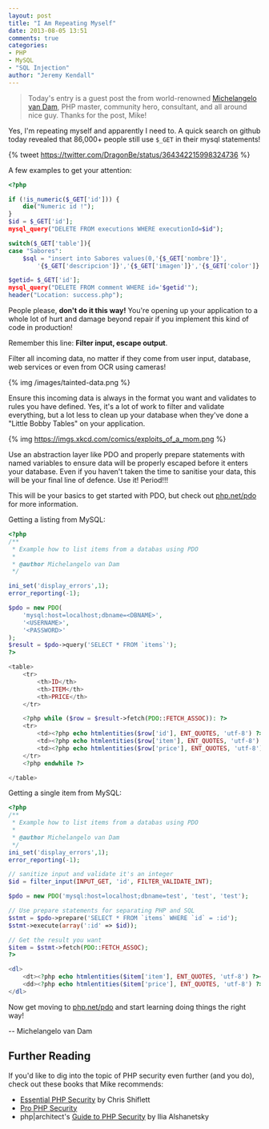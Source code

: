 ```yaml
---
layout: post
title: "I Am Repeating Myself"
date: 2013-08-05 13:51
comments: true
categories: 
- PHP
- MySQL
- "SQL Injection"
author: "Jeremy Kendall"
---
```


> Today's entry is a guest post the from world-renowned [Michelangelo van Dam](https://twitter.com/DragonBe), PHP master, community hero, consultant, and all around nice guy.  Thanks for the post, Mike!

Yes, I'm repeating myself and apparently I need to. A quick search on github today revealed that 86,000+ people still use `$_GET` in their mysql statements!

{% tweet https://twitter.com/DragonBe/status/364342215998324736 %}

A few examples to get your attention:

```php
<?php

if (!is_numeric($_GET['id'])) {
    die("Numeric id !");
}
$id = $_GET['id'];
mysql_query("DELETE FROM executions WHERE executionId=$id");

switch($_GET['table']){
case "Sabores":
    $sql = "insert into Sabores values(0,'{$_GET['nombre']}',
        '{$_GET['descripcion']}','{$_GET['imagen']}','{$_GET['color']}')";

$getid= $_GET['id'];
mysql_query("DELETE FROM comment WHERE id='$getid'");
header("Location: success.php");
```

People please, **don't do it this way!** You're opening up your application to a whole lot of hurt and damage beyond repair if you implement this kind of code in production!

Remember this line: **Filter input, escape output**.

Filter all incoming data, no matter if they come from user input, database, web services or even from OCR using cameras!

{% img /images/tainted-data.png %}

Ensure this incoming data is always in the format you want and validates to rules you have defined. Yes, it's a lot of work to filter and validate everything, but a lot less to clean up your database when they've done a "Little Bobby Tables" on your application.

{% img https://imgs.xkcd.com/comics/exploits_of_a_mom.png %}

Use an abstraction layer like PDO and properly prepare statements with named variables to ensure data will be properly escaped before it enters your database. Even if you haven't taken the time to sanitise your data, this will be your final line of defence. Use it! Period!!!

This will be your basics to get started with PDO, but check out [php.net/pdo](php.net/pdo) for more information.

Getting a listing from MySQL:

```php
<?php
/**
 * Example how to list items from a databas using PDO
 *
 * @author Michelangelo van Dam
 */

ini_set('display_errors',1);
error_reporting(-1);

$pdo = new PDO(
    'mysql:host=localhost;dbname=<DBNAME>',
    '<USERNAME>',
    '<PASSWORD>'
);
$result = $pdo->query('SELECT * FROM `items`');
?>

<table>
    <tr>
        <th>ID</th>
        <th>ITEM</th>
        <th>PRICE</th>
    </tr>

    <?php while ($row = $result->fetch(PDO::FETCH_ASSOC)): ?>
    <tr>
        <td><?php echo htmlentities($row['id'], ENT_QUOTES, 'utf-8') ?></td>
        <td><?php echo htmlentities($row['item'], ENT_QUOTES, 'utf-8') ?></td>
        <td><?php echo htmlentities($row['price'], ENT_QUOTES, 'utf-8') ?></td>
    </tr>
    <?php endwhile ?>

</table>
```

Getting a single item from MySQL:

```php
<?php
/**
 * Example how to list items from a databas using PDO
 *
 * @author Michelangelo van Dam
 */
ini_set('display_errors',1);
error_reporting(-1);

// sanitize input and validate it's an integer
$id = filter_input(INPUT_GET, 'id', FILTER_VALIDATE_INT);

$pdo = new PDO('mysql:host=localhost;dbname=test', 'test', 'test');

// Use prepare statements for separating PHP and SQL
$stmt = $pdo->prepare('SELECT * FROM `items` WHERE `id` = :id');
$stmt->execute(array(':id' => $id));

// Get the result you want
$item = $stmt->fetch(PDO::FETCH_ASSOC);
?>

<dl>
    <dt><?php echo htmlentities($item['item'], ENT_QUOTES, 'utf-8') ?></dt>
    <dd><?php echo htmlentities($item['price'], ENT_QUOTES, 'utf-8') ?></dd>
</dl>
```

Now get moving to [php.net/pdo](php.net/pdo) and start learning doing things the right way!

-- Michelangelo van Dam

## Further Reading

If you'd like to dig into the topic of PHP security even further (and you do), check out these books that Mike recommends:

* [Essential PHP Security](http://amzn.com/059600656X) by Chris Shiflett
* [Pro PHP Security](http://amzn.com/1430233184)
* php|architect's [Guide to PHP Security](http://amzn.com/0973862106) by Ilia Alshanetsky
